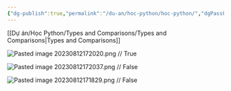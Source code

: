 ```yaml
---
{"dg-publish":true,"permalink":"/du-an/hoc-python/hoc-python/","dgPassFrontmatter":true}
---
```


[[Dự án/Học Python/Types and Comparisons/Types and Comparisons\|Types and Comparisons]]

![Pasted image 20230812172020.png](/img/user/Z_Attachment/Pasted%20image%2020230812172020.png)
//
True
<!--SR:!2023-08-15,3,250-->

![Pasted image 20230812172037.png](/img/user/Z_Attachment/Pasted%20image%2020230812172037.png)
//
False
<!--SR:!2023-08-15,3,250-->

![Pasted image 20230812171829.png](/img/user/Z_Attachment/Pasted%20image%2020230812171829.png)
//
False
<!--SR:!2023-08-15,3,250-->


